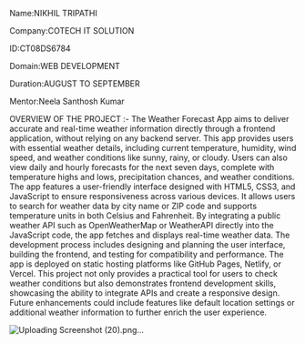 Name:NIKHIL TRIPATHI

Company:COTECH IT SOLUTION

ID:CT08DS6784

Domain:WEB DEVELOPMENT

Duration:AUGUST TO SEPTEMBER

Mentor:Neela Santhosh Kumar

OVERVIEW OF THE PROJECT :-
The Weather Forecast App aims to deliver accurate and real-time weather information directly through a frontend application, without relying on any backend server. This app provides users with essential weather details, including current temperature, humidity, wind speed, and weather conditions like sunny, rainy, or cloudy. Users can also view daily and hourly forecasts for the next seven days, complete with temperature highs and lows, precipitation chances, and weather conditions. The app features a user-friendly interface designed with HTML5, CSS3, and JavaScript to ensure responsiveness across various devices. It allows users to search for weather data by city name or ZIP code and supports temperature units in both Celsius and Fahrenheit. By integrating a public weather API such as OpenWeatherMap or WeatherAPI directly into the JavaScript code, the app fetches and displays real-time weather data. The development process includes designing and planning the user interface, building the frontend, and testing for compatibility and performance. The app is deployed on static hosting platforms like GitHub Pages, Netlify, or Vercel. This project not only provides a practical tool for users to check weather conditions but also demonstrates frontend development skills, showcasing the ability to integrate APIs and create a responsive design. Future enhancements could include features like default location settings or additional weather information to further enrich the user experience.

![Uploading Screenshot (20).png…]()



